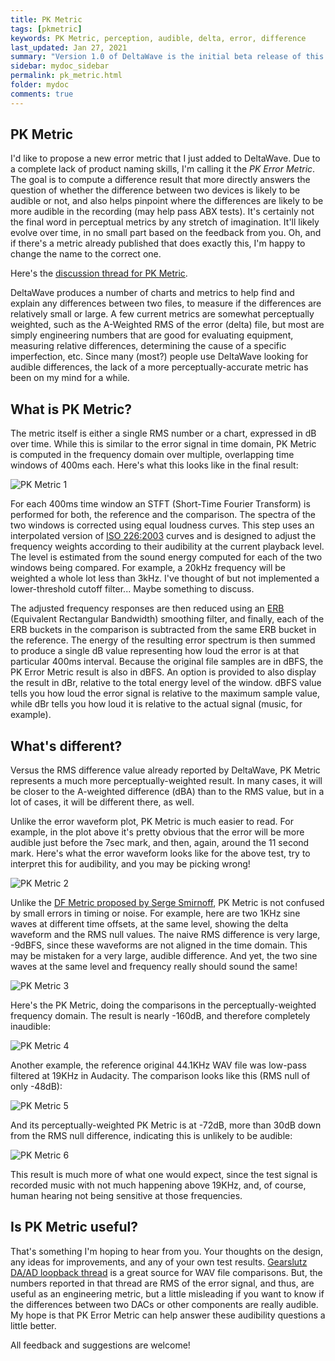 ```yaml
---
title: PK Metric
tags: [pkmetric]
keywords: PK Metric, perception, audible, delta, error, difference
last_updated: Jan 27, 2021
summary: "Version 1.0 of DeltaWave is the initial beta release of this software. Use at your own risk!"
sidebar: mydoc_sidebar
permalink: pk_metric.html
folder: mydoc
comments: true
---
```


## PK Metric
I'd like to propose a new error metric that I just added to DeltaWave. Due to a complete lack of product naming skills, I'm calling it the *PK Error Metric*. The goal is to compute a difference result that more directly answers the question of whether the difference between two devices is likely to be audible or not, and also helps pinpoint where the differences are likely to be more audible in the recording (may help pass ABX tests). It's certainly not the final word in perceptual metrics by any stretch of imagination. It'll likely evolve over time, in no small part based on the feedback from you. Oh, and if there's a metric already published that does exactly this, I'm happy to change the name to the correct one.

Here's the [discussion thread for PK Metric](https://www.audiosciencereview.com/forum/index.php?threads/pk-error-metric-discussion-and-beta-test.19841).

DeltaWave produces a number of charts and metrics to help find and explain any differences between two files, to measure if the differences are relatively small or large. A few current metrics are somewhat perceptually weighted, such as the A-Weighted RMS of the error (delta) file, but most are simply engineering numbers that are good for evaluating equipment, measuring relative differences, determining the cause of a specific imperfection, etc. Since many (most?) people use DeltaWave looking for audible differences, the lack of a more perceptually-accurate metric has been on my mind for a while.

## What is PK Metric?
The metric itself is either a single RMS number or a chart, expressed in dB over time. While this is similar to the error signal in time domain, PK Metric is computed in the frequency domain over multiple, overlapping time windows of 400ms each. Here's what this looks like in the final result:

![PK Metric 1](images/pkmetric1.png)

For each 400ms time window an STFT (Short-Time Fourier Transform) is performed for both, the reference and the comparison. The spectra of the two windows is corrected using equal loudness curves. This step uses an interpolated version of [ISO 226:2003](http://www.sengpielaudio.com/Acoustics226-2003.pdf) curves and is designed to adjust the frequency weights according to their audibility at the current playback level. The level is estimated from the sound energy computed for each of the two windows being compared. For example, a 20kHz frequency will be weighted a whole lot less than 3kHz. I've thought of but not implemented a lower-threshold cutoff filter... Maybe something to discuss.

The adjusted frequency responses are then reduced using an [ERB](https://ccrma.stanford.edu/~jos/sasp/Equivalent_Rectangular_Bandwidth.html) (Equivalent Rectangular Bandwidth) smoothing filter, and finally, each of the ERB buckets in the comparison is subtracted from the same ERB bucket in the reference. The energy of the resulting error spectrum is then summed to produce a single dB value representing how loud the error is at that particular 400ms interval. Because the original file samples are in dBFS, the PK Error Metric result is also in dBFS. An option is provided to also display the result in dBr, relative to the total energy level of the window. dBFS value tells you how loud the error signal is relative to the maximum sample value, while dBr tells you how loud it is relative to the actual signal (music, for example).

## What's different?

Versus the RMS difference value already reported by DeltaWave, PK Metric represents a much more perceptually-weighted result. In many cases, it will be closer to the A-weighted difference (dBA) than to the RMS value, but in a lot of cases, it will be different there, as well.

Unlike the error waveform plot, PK Metric is much easier to read. For example, in the plot above it's pretty obvious that the error will be more audible just before the 7sec mark, and then, again, around the 11 second mark. Here's what the error waveform looks like for the above test, try to interpret this for audibility, and you may be picking wrong!

![PK Metric 2](images/pkmetric2.png)


Unlike the [DF Metric proposed by Serge Smirnoff](https://www.audiosciencereview.com/forum/index.php?threads/alternative-method-for-measuring-distortion.10282), PK Metric is not confused by small errors in timing or noise. For example, here are two 1KHz sine waves at different time offsets, at the same level, showing the delta waveform and the RMS null values. The naive RMS difference is very large, -9dBFS, since these waveforms are not aligned in the time domain. This may be mistaken for a very large, audible difference. And yet, the two sine waves at the same level and frequency really should sound the same!

![PK Metric 3](images/pkmetric3.png)


Here's the PK Metric, doing the comparisons in the perceptually-weighted frequency domain. The result is nearly -160dB, and therefore completely inaudible:

![PK Metric 4](images/pkmetric4.png)


Another example, the reference original 44.1KHz WAV file was low-pass filtered at 19KHz in Audacity. The comparison looks like this (RMS null of only -48dB):

![PK Metric 5](images/pkmetric5.png)


And its perceptually-weighted PK Metric is at -72dB, more than 30dB down from the RMS null difference, indicating this is unlikely to be audible:

![PK Metric 6](images/pkmetric6.png)

This result is much more of what one would expect, since the test signal is recorded music with not much happening above 19KHz, and, of course, human hearing not being sensitive at those frequencies.


## Is PK Metric useful?
That's something I'm hoping to hear from you. Your thoughts on the design, any ideas for improvements, and any of your own test results. [Gearslutz DA/AD loopback thread](https://www.gearslutz.com/board/showpost.php?p=15204112&postcount=2125)  is a great source for WAV file comparisons. But, the numbers reported in that thread are RMS of the error signal, and thus, are useful as an engineering metric, but a little misleading if you want to know if the differences between two DACs or other components are really audible. My hope is that PK Error Metric can help answer these audibility questions a little better.

All feedback and suggestions are welcome!
